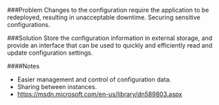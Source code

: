 ###Problem
Changes to the configuration require the application to be redeployed, resulting in unacceptable downtime. Securing sensitive configurations.

###Solution
Store the configuration information in external storage, and provide an interface that can be used to quickly and efficiently read and update configuration settings.

####Notes
  * Easier management and control of configuration data.
  * Sharing between instances.
  * <https://msdn.microsoft.com/en-us/library/dn589803.aspx>